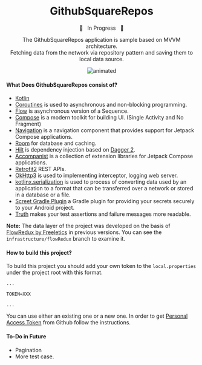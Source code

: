 **<h1 align="center"> GithubSquareRepos </h1>**

<p align="center"> 🚧  &nbsp;  In Progress &nbsp;  🚧 </p>

<p align="center">The GithubSquareRepos application is sample based on MVVM architecture.</br>
Fetching data from the network via repository pattern and saving them to local data source.</p>

<p align="center">
  <img src="https://media.giphy.com/media/bPTWd0sRms9sf2pwTP/giphy.gif" alt="animated" />
</p>

#### What Does GithubSquareRepos consist of?

- [Kotlin](https://kotlinlang.org/) 
- [Coroutines](https://github.com/Kotlin/kotlinx.coroutines) is used to asynchronous and non-blocking programming. 
- [Flow](https://kotlinlang.org/docs/flow.html) is asynchronous version of a Sequence.
- [Compose](https://developer.android.com/jetpack/compose) is a modern toolkit for building UI. (Single Activity and No Fragment)
- [Navigation](https://developer.android.com/jetpack/compose/navigation) is a navigation component that provides support for Jetpack Compose applications.
- [Room](https://developer.android.com/training/data-storage/room) for database and caching.
- [Hilt](https://dagger.dev/hilt/) is dependency injection based on [Dagger 2](https://developer.android.com/training/dependency-injection/dagger-android).
- [Accompanist](https://github.com/google/accompanist) is a collection of extension libraries for Jetpack Compose applications.
- [Retrofit2](https://github.com/square/retrofit) REST APIs.
- [OkHttp3](https://github.com/square/okhttp) is used to implementing interceptor, logging web server.
- [kotlinx.serialization](https://kotlinlang.org/docs/serialization.html) is used to process of converting data used by an application to a format that can be transferred over a network or stored in a database or a file.
- [Screet Gradle Plugin](https://github.com/google/secrets-gradle-plugin) a Gradle plugin for providing your secrets securely to your Android project.
- [Truth](https://github.com/google/truth) makes your test assertions and failure messages more readable.

**Note:** The data layer of the project was developed on the basis of [FlowRedux by Freeletics](https://github.com/freeletics/FlowRedux) in previous versions. You can see the ```infrastructure/flowRedux``` branch to examine it.


#### How to build this project?

To build this project you should add your own token to the ```local.properties``` under the project root with this format. 

``` 
...

TOKEN=XXX

...
```

You can use either an existing one or a new one. In order to get [Personal Access Token](https://docs.github.com/en/authentication/keeping-your-account-and-data-secure/creating-a-personal-access-token) from Github follow the instructions.

#### To-Do in Future 

- Pagination
- More test case.
